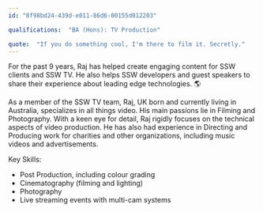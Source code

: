 ```yaml
---
id: "8f98bd24-439d-e011-86d6-00155d012203"

qualifications:  "BA (Hons): TV Production"

quote:  "If you do something cool, I'm there to film it. Secretly."
---
```


For the past 9 years, Raj has helped create engaging content for SSW clients and SSW TV. He also helps SSW developers and guest speakers to share their experience about leading edge technologies. 🌎

As a member of the SSW TV team, Raj, UK born and currently living in Australia, specializes in all things video. His main passions lie in Filming and Photography. With a keen eye for detail, Raj rigidly focuses on the technical aspects of video production. He has also had experience in Directing and Producing work for charities and other organizations, including music videos and advertisements.

Key Skills:  

*   Post Production, including colour grading  
*   Cinematography (filming and lighting)
*   Photography
*   Live streaming events with multi-cam systems
